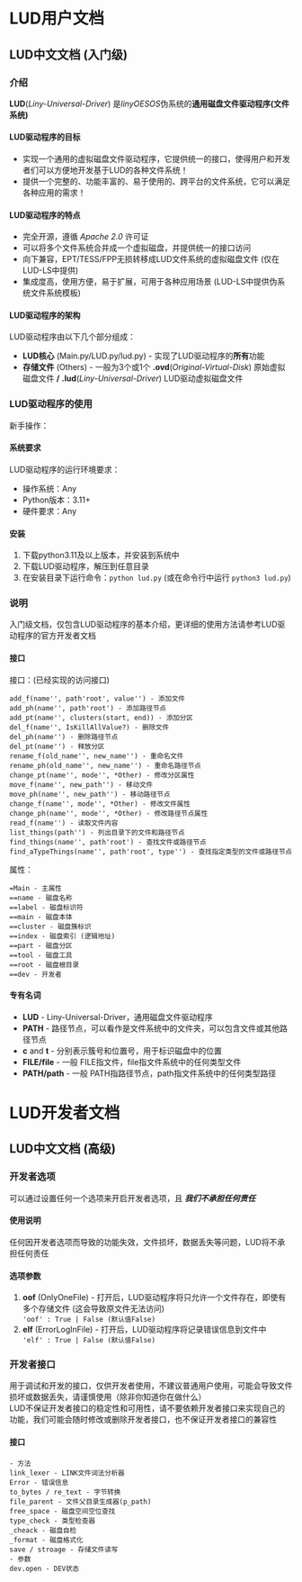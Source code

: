# LUD用户文档

## LUD中文文档 (入门级)

### 介绍
**LUD**(*Liny-Universal-Driver*) 是*linyOESOS*伪系统的**通用磁盘文件驱动程序(文件系统)**

#### LUD驱动程序的目标
* 实现一个通用的虚拟磁盘文件驱动程序，它提供统一的接口，使得用户和开发者们可以方便地开发基于LUD的各种文件系统！
* 提供一个完整的、功能丰富的、易于使用的、跨平台的文件系统，它可以满足各种应用的需求！

#### LUD驱动程序的特点
* 完全开源，遵循 *Apache 2.0* 许可证
* 可以将多个文件系统合并成一个虚拟磁盘，并提供统一的接口访问
* 向下兼容，EPT/TESS/FPP无损转移成LUD文件系统的虚拟磁盘文件 (仅在LUD-LS中提供)
* 集成度高，使用方便，易于扩展，可用于各种应用场景 (LUD-LS中提供伪系统文件系统模板)

#### LUD驱动程序的架构
LUD驱动程序由以下几个部分组成：

* **LUD核心** (Main.py/LUD.py/lud.py) - 实现了LUD驱动程序的**所有**功能
* **存储文件** (Others) - 一般为3个或1个 **.ovd**(*Original-Virtual-Disk*) 原始虚拟磁盘文件 **/** **.lud**(*Liny-Universal-Driver*) LUD驱动虚拟磁盘文件

### LUD驱动程序的使用

新手操作：

#### 系统要求
LUD驱动程序的运行环境要求：
* 操作系统：Any
* Python版本：3.11+
* 硬件要求：Any

#### 安装
1. 下载python3.11及以上版本，并安装到系统中
2. 下载LUD驱动程序，解压到任意目录
3. 在安装目录下运行命令：`python lud.py` (或在命令行中运行 `python3 lud.py`)

### 说明

入门级文档，仅包含LUD驱动程序的基本介绍，更详细的使用方法请参考LUD驱动程序的官方开发者文档

#### 接口

接口：(已经实现的访问接口)
```
add_f(name'', path'root', value'') - 添加文件
add_ph(name'', path'root') - 添加路径节点
add_pt(name'', clusters(start, end)) - 添加分区
del_f(name'', IsKillAllValue?) - 删除文件
del_ph(name'') - 删除路径节点
del_pt(name'') - 释放分区
rename_f(old_name'', new_name'') - 重命名文件
rename_ph(old_name'', new_name'') - 重命名路径节点
change_pt(name'', mode'', *Other) - 修改分区属性
move_f(name'', new_path'') - 移动文件
move_ph(name'', new_path'') - 移动路径节点
change_f(name'', mode'', *Other) - 修改文件属性
change_ph(name'', mode'', *Other) - 修改路径节点属性
read_f(name'') - 读取文件内容
list_things(path'') - 列出目录下的文件和路径节点
find_things(name'', path'root') - 查找文件或路径节点
find_aTypeThings(name'', path'root', type'') - 查找指定类型的文件或路径节点
```
属性：
```
=Main - 主属性
==name - 磁盘名称
==label - 磁盘标识符
==main - 磁盘本体
==cluster - 磁盘簇标识
==index - 磁盘索引 (逻辑地址)
==part - 磁盘分区
==tool - 磁盘工具
==root - 磁盘根目录
==dev - 开发者
```

#### 专有名词

* **LUD** - Liny-Universal-Driver，通用磁盘文件驱动程序
* **PATH** - 路径节点，可以看作是文件系统中的文件夹，可以包含文件或其他路径节点
* **c** and **t** - 分别表示簇号和位置号，用于标识磁盘中的位置
* **FILE/file** - 一般 FILE指文件，file指文件系统中的任何类型文件
* **PATH/path** - 一般 PATH指路径节点，path指文件系统中的任何类型路径

# LUD开发者文档

## LUD中文文档 (高级)

### 开发者选项

可以通过设置任何一个选项来开启开发者选项，且
***我们不承担任何责任***

#### 使用说明

任何因开发者选项而导致的功能失效，文件损坏，数据丢失等问题，LUD将不承担任何责任

#### 选项参数

1. **oof** (OnlyOneFile) - 打开后，LUD驱动程序将只允许一个文件存在，即使有多个存储文件 (这会导致原文件无法访问)  
`'oof' : True | False (默认值False)`
2. **elf** (ErrorLogInFile) - 打开后，LUD驱动程序将记录错误信息到文件中  
`'elf' : True | False (默认值False)`  

### 开发者接口

用于调试和开发的接口，仅供开发者使用，不建议普通用户使用，可能会导致文件损坏或数据丢失，请谨慎使用（除非你知道你在做什么）  
LUD不保证开发者接口的稳定性和可用性，请不要依赖开发者接口来实现自己的功能，我们可能会随时修改或删除开发者接口，也不保证开发者接口的兼容性

#### 接口

```
- 方法
link_lexer - LINK文件词法分析器
Error - 错误信息
to_bytes / re_text - 字节转换
file_parent - 文件父目录生成器(p_path)
free_space - 磁盘空间空位查找
type_check - 类型检查器
_cheack - 磁盘自检
_format - 磁盘格式化
save / stroage - 存储文件读写
- 参数
dev.open - DEV状态
```
